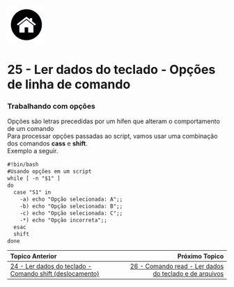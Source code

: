 [![N|Solid](Imagens/Home.jpeg "Ir para Home")](/README.md/)

# 25 - Ler dados do teclado - Opções de linha de comando

### Trabalhando com opções

Opções são letras precedidas por um hífen que alteram o comportamento de um comando  
Para processar opções passadas ao script, vamos usar uma combinação dos comandos **cass** e **shift**.  
Exemplo a seguir.
```
#!bin/bash
#Usando opções em um script
while [ -n "$1" ]
do
  case "S1" in
    -a) echo "Opção selecionada: A";;
    -b) echo "Opção selecionada: B";;
    -c) echo "Opção selecionada: C";;
    -*) echo "Opção incorreta";;
  esac
  shift
done
```

|Topico Anterior|Próximo Topico|
|:---|---:|
|[24 - Ler dados do teclado - Comando shift (deslocamento)](CoandoShift.md)|[26 - Comando read - Ler dados do teclado e de arquivos](LerDadosComandoRead.md)|
